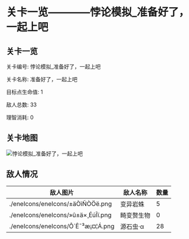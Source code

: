 # 关卡一览————悖论模拟_准备好了，一起上吧


## 关卡一览

关卡编号: 悖论模拟_准备好了，一起上吧

关卡名称: 准备好了，一起上吧

目标点生命值: 1

敌人总数: 33

理智消耗: 0


## 关卡地图
![悖论模拟_准备好了，一起上吧](./oprMap/悖论模拟_准备好了，一起上吧.png)

## 敌人情况

| 敌人图片 | 敌人名称 | 数量  |
|---------|-----|-----|
| ./eneIcons/eneIcons/±äÒìÑÒÖë.png| 变异岩蛛  |   5  |
| ./eneIcons/eneIcons/»û±ä×¸ÉúÎï.png| 畸变赘生物  |   0  |
| ./eneIcons/eneIcons/Ô´Ê¯³æ¡¤¦Á.png| 源石虫·α  |   28  |
